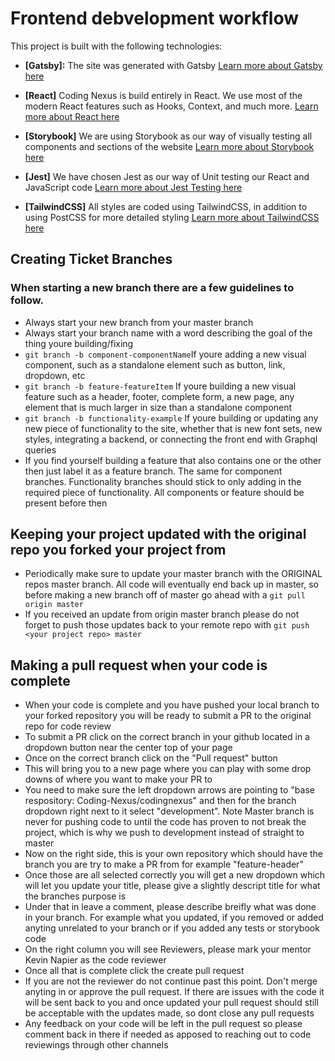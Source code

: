 # Frontend debvelopment workflow

This project is built with the following technologies:

- **[Gatsby]:** The site was generated with Gatsby
[Learn more about Gatsby here](https://www.gatsbyjs.com/)

- **[React]** Coding Nexus is build entirely in React. We use most of the modern React features such as Hooks, Context, and much more.
[Learn more about React here](https://reactjs.org/)

- **[Storybook]** We are using Storybook as our way of visually testing all components and sections of the website
[Learn more about Storybook here](https://storybook.js.org/docs/react/get-started/introduction/)

- **[Jest]** We have chosen Jest as our way of Unit testing our React and JavaScript code
[Learn more about Jest Testing here](https://jestjs.io/en/)

- **[TailwindCSS]** All styles are coded using TailwindCSS, in addition to using PostCSS for more detailed styling
[Learn more about TailwindCSS here](https://tailwindcss.com/)

## Creating Ticket Branches

### When starting a new branch there are a few guidelines to follow.

- Always start your new branch from your master branch
- Always start your branch name with a word describing the goal of the thing youre building/fixing
- `git branch -b component-componentName`If youre adding a new visual component, such as a standalone element such as button, link, dropdown, etc 
- `git branch -b feature-featureItem` If youre building a new visual feature such as a header, footer, complete form, a new page, any element that is much larger in size than a standalone component
- `git branch -b functionality-example` If youre building or updating any new piece of functionality to the site, whether that is new font sets, new styles, integrating a backend, or connecting the front end with Graphql queries
- If you find yourself building a feature that also contains one or the other then just label it as a feature branch. The same for component branches. Functionality branches should stick to only adding in the required piece of functionality. All components or feature should be present before then

## Keeping your project updated with the original repo you forked your project from

- Periodically make sure to update your master branch with the ORIGINAL repos master branch. All code will eventually end back up in master, so before making a new branch off of master go ahead with a `git pull origin master`
- If you received an update from origin master branch please do not forget to push those updates back to your remote repo with `git push <your project repo> master`

## Making a pull request when your code is complete

- When your code is complete and you have pushed your local branch to your forked repository you will be ready to submit a PR to the original repo for code review
- To submit a PR click on the correct branch in your github located in a dropdown button near the center top of your page
- Once on the correct branch click on the "Pull request" button
- This will bring you to a new page where you can play with some drop downs of where you want to make your PR to
- You need to make sure the left dropdown arrows are pointing to "base respository: Coding-Nexus/codingnexus" and then for the branch dropdown right next to it select "development". Note Master branch is never for pushing code to until the code has proven to not break the project, which is why we push to development instead of straight to master
- Now on the right side, this is your own repository which should have the branch you are try to make a PR from for example "feature-header"
- Once those are all selected correctly you will get a new dropdown which will let you update your title, please give a slightly descript title for what the branches purpose is
- Under that in leave a comment, please describe breifly what was done in your branch. For example what you updated, if you removed or added anyting unrelated to your branch or if you added any tests or storybook code
- On the right column you will see Reviewers, please mark your mentor Kevin Napier as the code reviewer
- Once all that is complete click the create pull request
- If you are not the reviewer do not continue past this point. Don't merge anyting in or approve the pull request. If there are issues with the code it will be sent back to you and once updated your pull request should still be acceptable with the updates made, so dont close any pull requests
- Any feedback on your code will be left in the pull request so please comment back in there if needed as apposed to reaching out to code reviewings through other channels

